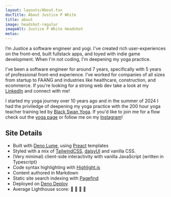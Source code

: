 ```yaml
---
layout: layouts/About.tsx
docTitle: About Justice P White
title: about
image: headshot-regular
imageAlt: Justice P White Headshot
metas:
---
```


I’m Justice a software engineer and yogi. I've created rich user-experiences on the front-end, built fullstack apps, and toyed with indie game development. When I'm not coding, I'm deepening my yoga practice. 

I've been a software engineer for around 7 years, specifically with 5 years of professional front-end experience. I've worked for companies of all sizes from startup to FAANG and industries like healthcare, construction, and ecommerce. If you're looking for a strong web dev take a look at my [LinkedIn](https://www.instagram.com/justicepwhite/) and connect with me!

I started my yoga journey over 10 years ago and in the summer of 2024 I had the priviledge of deepening my yoga practice with the 200 hour yoga teacher training led by [Black Swan Yoga](https://www.blackswanyoga.com). If you'd like to join me for a flow check out the [yoga page](/yoga) or follow me on my [Instagram](https://www.instagram.com/justicepwhite/)!

## Site Details

- Built with [Deno Lume](https://lume.land/), using [Preact](https://preactjs.com) templates
- Styled with a mix of [TailwindCSS](https://tailwindcss.com), [daisyUI](https://daisyui.com) and vanilla CSS.
- (Very minimal) client-side interactivity with vanilla JavaScript (written in Typescript)
- Code syntax highlighting with [Highlight.js](https://highlightjs.org/)
- Content authored in Markdown
- Static site search indexing with [Pagefind](https://pagefind.app/)
- Deployed on [Deno Deploy](https://deno.com/deploy)
- Average Lighthouse score: 💯 💯 💯 💯